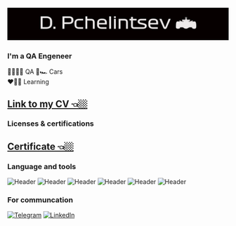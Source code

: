 ![header](https://github.com/rfqafhbr/rfqafhbr/blob/main/assets/Header.png) 

### I'm a QA Engeneer
🤍🧑🏻‍💻 QA
💙🏎️ Cars  
❤️🧑🏻‍ Learning
## [Link to my CV 👈🏼](https://cloud.mail.ru/public/dwAg/FJry6xrQB)

### Licenses & certifications
## [Certificate 👈🏼](https://drive.google.com/file/d/1oh7TNqBCSY4GEZiGw3GZEj6Db19ZBl13/view?usp=sharing)


### Language and tools
![Header](https://img.shields.io/badge/Github-090909?style=for-the-badges&logo=github&logoColor=8cc4d7)
![Header](https://img.shields.io/badge/Jira-090909?style=for-the-badged&logo=jira&logoColor=136be1)
![Header](https://img.shields.io/badge/DevTools-090909?style=for-the-badged&logo=googlechrome&logoColor=2674f2)
![Header](https://img.shields.io/badge/Postman-090909?style=for-the-badges&logo=postman&logoColor=76935)
![Header](https://img.shields.io/badge/MySQL-090909?style=for-the-badge&logo=mysql&logoColor=00618a)
![Header](https://img.shields.io/badge/MongoDB-090909?style=for-the-badge&logo=mongodb&logoColor=4aa73c)

### For communcation
[![Telegram](https://img.shields.io/badge/-Telegram-090909?&style=for-the-badge&logo=telegram&logoColor=27A0D9)](https://t.me/rfqafhbr)
[![LinkedIn](https://img.shields.io/badge/-LinkedIn-090909?&style=for-the-badge&logo=linkedin&logoColor=007BB6)](https://www.linkedin.com/in/p4elintsev/)
